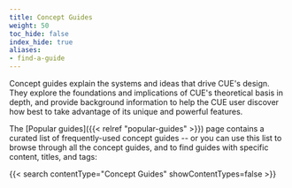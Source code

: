```yaml
---
title: Concept Guides
weight: 50
toc_hide: false
index_hide: true
aliases:
- find-a-guide
---
```


Concept guides explain the systems and ideas that drive CUE's design.
They explore the foundations and implications of CUE's theoretical basis in
depth, and provide background information to help the CUE user discover how
best to take advantage of its unique and powerful features.

The [Popular guides]({{< relref "popular-guides" >}}) page contains a curated
list of frequently-used concept guides -- or you can use this list to browse
through all the concept guides, and to find guides with specific content,
titles, and tags:

{{< search contentType="Concept Guides" showContentTypes=false >}}
